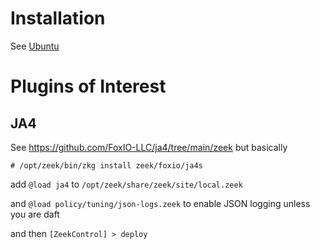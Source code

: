 # Installation 

See [Ubuntu](https://software.opensuse.org/download.html?project=security%3Azeek&package=zeek-lts)

# Plugins of Interest

## JA4

See https://github.com/FoxIO-LLC/ja4/tree/main/zeek but basically

```
# /opt/zeek/bin/zkg install zeek/foxio/ja4s
```

add `@load ja4` to `/opt/zeek/share/zeek/site/local.zeek`

and `@load policy/tuning/json-logs.zeek` to enable JSON logging unless you are daft

and then `[ZeekControl] > deploy`
